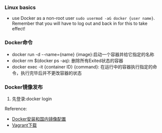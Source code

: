 ### Linux basics
  - use Docker as a non-root user
    `sudo usermod -aG docker {user name}`.
    Remember that you will have to log out and back in for this to take effect!

### Docker命令
  - docker run -d --name={name} {image}:启动一个容器并给它指定的名称
  - docker rm $(docker ps -aq): 删除所有Exited状态的容器
  - docker exec -it {container ID} {command}: 在运行中的容器执行指定的命令，执行完毕后并不更改容器的状态

### Docker镜像发布
  1. 先登录:docker login

Reference:
  - [Docker安装和国内镜像配置](https://get.daocloud.io/#install-docker)
  - [Vagrant下载](https://www.vagrantup.com/downloads.html)